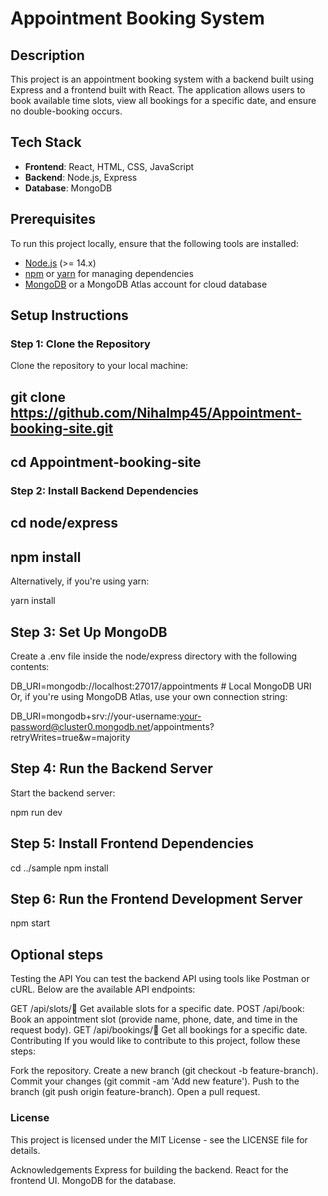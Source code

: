 # Appointment Booking System

## Description

This project is an appointment booking system with a backend built using Express and a frontend built with React. The application allows users to book available time slots, view all bookings for a specific date, and ensure no double-booking occurs.

## Tech Stack

- **Frontend**: React, HTML, CSS, JavaScript
- **Backend**: Node.js, Express
- **Database**: MongoDB

## Prerequisites

To run this project locally, ensure that the following tools are installed:

- [Node.js](https://nodejs.org/) (>= 14.x)
- [npm](https://www.npmjs.com/) or [yarn](https://yarnpkg.com/) for managing dependencies
- [MongoDB](https://www.mongodb.com/) or a MongoDB Atlas account for cloud database

## Setup Instructions

### Step 1: Clone the Repository

Clone the repository to your local machine:

## git clone https://github.com/Nihalmp45/Appointment-booking-site.git
## cd Appointment-booking-site

### Step 2: Install Backend Dependencies

## cd node/express
## npm install

Alternatively, if you're using yarn:

yarn install


## Step 3: Set Up MongoDB

Create a .env file inside the node/express directory with the following contents:


DB_URI=mongodb://localhost:27017/appointments  # Local MongoDB URI
Or, if you're using MongoDB Atlas, use your own connection string:

DB_URI=mongodb+srv://your-username:your-password@cluster0.mongodb.net/appointments?retryWrites=true&w=majority

## Step 4: Run the Backend Server
Start the backend server:

npm run dev

## Step 5: Install Frontend Dependencies
cd ../sample
npm install

## Step 6: Run the Frontend Development Server
npm start

## Optional steps
Testing the API
You can test the backend API using tools like Postman or cURL. Below are the available API endpoints:

GET /api/slots/:date: Get available slots for a specific date.
POST /api/book: Book an appointment slot (provide name, phone, date, and time in the request body).
GET /api/bookings/:date: Get all bookings for a specific date.
Contributing
If you would like to contribute to this project, follow these steps:

Fork the repository.
Create a new branch (git checkout -b feature-branch).
Commit your changes (git commit -am 'Add new feature').
Push to the branch (git push origin feature-branch).
Open a pull request.

### License
This project is licensed under the MIT License - see the LICENSE file for details.

Acknowledgements
Express for building the backend.
React for the frontend UI.
MongoDB for the database.
